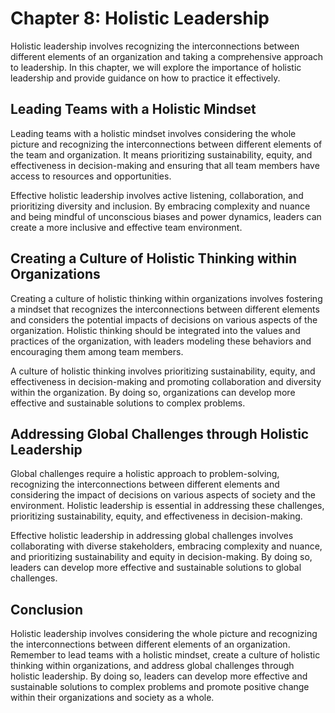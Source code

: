 Chapter 8: Holistic Leadership
==============================

Holistic leadership involves recognizing the interconnections between different elements of an organization and taking a comprehensive approach to leadership. In this chapter, we will explore the importance of holistic leadership and provide guidance on how to practice it effectively.

Leading Teams with a Holistic Mindset
-------------------------------------

Leading teams with a holistic mindset involves considering the whole picture and recognizing the interconnections between different elements of the team and organization. It means prioritizing sustainability, equity, and effectiveness in decision-making and ensuring that all team members have access to resources and opportunities.

Effective holistic leadership involves active listening, collaboration, and prioritizing diversity and inclusion. By embracing complexity and nuance and being mindful of unconscious biases and power dynamics, leaders can create a more inclusive and effective team environment.

Creating a Culture of Holistic Thinking within Organizations
------------------------------------------------------------

Creating a culture of holistic thinking within organizations involves fostering a mindset that recognizes the interconnections between different elements and considers the potential impacts of decisions on various aspects of the organization. Holistic thinking should be integrated into the values and practices of the organization, with leaders modeling these behaviors and encouraging them among team members.

A culture of holistic thinking involves prioritizing sustainability, equity, and effectiveness in decision-making and promoting collaboration and diversity within the organization. By doing so, organizations can develop more effective and sustainable solutions to complex problems.

Addressing Global Challenges through Holistic Leadership
--------------------------------------------------------

Global challenges require a holistic approach to problem-solving, recognizing the interconnections between different elements and considering the impact of decisions on various aspects of society and the environment. Holistic leadership is essential in addressing these challenges, prioritizing sustainability, equity, and effectiveness in decision-making.

Effective holistic leadership in addressing global challenges involves collaborating with diverse stakeholders, embracing complexity and nuance, and prioritizing sustainability and equity in decision-making. By doing so, leaders can develop more effective and sustainable solutions to global challenges.

Conclusion
----------

Holistic leadership involves considering the whole picture and recognizing the interconnections between different elements of an organization. Remember to lead teams with a holistic mindset, create a culture of holistic thinking within organizations, and address global challenges through holistic leadership. By doing so, leaders can develop more effective and sustainable solutions to complex problems and promote positive change within their organizations and society as a whole.
